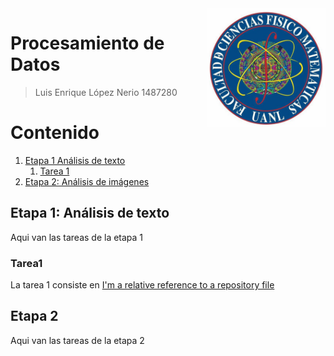 <img src="fcfm.png" align="right" style="width:190px;" />

# Procesamiento de Datos
> Luis Enrique López Nerio
> 1487280

Contenido
========

1. [Etapa 1 Análisis de texto](#etapa1)
    1. [Tarea 1](#tarea1)
2. [Etapa 2: Análisis de imágenes](#etapa2)

## Etapa 1: Análisis de texto <a name="etapa1"></a>
Aqui van las tareas de la etapa 1
### Tarea1 <a name="tarea1"></a>
La tarea 1 consiste en [I'm a relative reference to a repository file](./Tarea1/ejemplo.txt)
## Etapa 2 <a name="etapa2"></a>
Aqui van las tareas de la etapa 2

